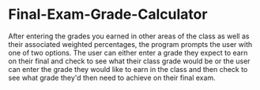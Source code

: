 Final-Exam-Grade-Calculator
===========================
After entering the grades you earned in other areas of the class as well as their associated weighted percentages, 
the program prompts the user with one of two options. The user can either enter a grade they expect to earn on their
final and check to see what their class grade would be or the user can enter the grade they would like to earn in the
class and then check to see what grade they'd then need to achieve on their final exam.
